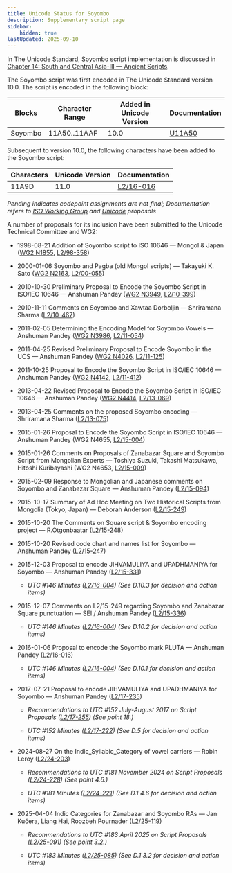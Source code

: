 ```yaml
---
title: Unicode Status for Soyombo
description: Supplementary script page
sidebar:
    hidden: true
lastUpdated: 2025-09-10
---
```


In The Unicode Standard, Soyombo script implementation is discussed in [Chapter 14: South and Central Asia-III — Ancient Scripts](https://www.unicode.org/versions/latest/core-spec/chapter-14/#G41941).

[comment]: # (end of intro)

[comment]: # (start of blocks)

The Soyombo script was first encoded in The Unicode Standard version 10.0. The script is encoded in the following block:

| Blocks | Character Range | Added in Unicode Version | Documentation |
| ------ | --------------- | ------------------------ | ------------- |
| Soyombo   |  11A50..11AAF  |  10.0  |  [U11A50](http://www.unicode.org/charts/PDF/U11A50.pdf)  |

[comment]: # (end of blocks)

[comment]: # (start of chars)

Subsequent to version 10.0, the following characters have been added to the Soyombo script:

| Characters  |  Unicode Version  |  Documentation  |
| ----------- | ----------------- | --------------- |
| 11A9D  |  11.0  | [L2/16-016](http://www.unicode.org/cgi-bin/GetMatchingDocs.pl?L2/16-016)  |

__Pending_ indicates codepoint assignments are not final; _Documentation_ refers to [ISO Working Group](https://www.unicode.org/wg2/) and [Unicode](http://www.unicode.org) proposals_

[comment]: # (end of chars)

[comment]: # (start of rest)

A number of proposals for its inclusion have been submitted to the Unicode Technical Committee and WG2:

- 1998-08-21 Addition of Soyombo script to ISO 10646 — Mongol &amp; Japan ([WG2 N1855](https://www.unicode.org/wg2/docs/n1855.pdf), [L2/98-358](http://www.unicode.org/L2/L1998/98358-n1855-soyombo.pdf))

- 2000-01-06 Soyombo and Pagba (old Mongol scripts) — Takayuki K. Sato ([WG2 N2163](https://www.unicode.org/wg2/docs/n2163.pdf), [L2/00-055](http://www.unicode.org/cgi-bin/GetMatchingDocs.pl?L2/00-055))

- 2010-10-30 Preliminary Proposal to Encode the Soyombo Script in ISO/IEC 10646 — Anshuman Pandey ([WG2 N3949](https://www.unicode.org/wg2/docs/n3949.pdf), [L2/10-399](http://www.unicode.org/cgi-bin/GetMatchingDocs.pl?L2/10-399))

- 2010-11-11 Comments on Soyombo and Xawtaa Dorboljin — Shriramana Sharma ([L2/10-467](http://www.unicode.org/cgi-bin/GetMatchingDocs.pl?L2/10-467))

- 2011-02-05 Determining the Encoding Model for Soyombo Vowels — Anshuman Pandey ([WG2 N3986](https://www.unicode.org/wg2/docs/n3986.pdf), [L2/11-054](http://www.unicode.org/cgi-bin/GetMatchingDocs.pl?L2/11-054))

- 2011-04-25 Revised Preliminary Proposal to Encode Soyombo in the UCS — Anshuman Pandey ([WG2 N4026](https://www.unicode.org/wg2/docs/n4026.pdf), [L2/11-125](http://www.unicode.org/cgi-bin/GetMatchingDocs.pl?L2/11-125))

- 2011-10-25 Proposal to Encode the Soyombo Script in ISO/IEC 10646 — Anshuman Pandey ([WG2 N4142](https://www.unicode.org/wg2/docs/n4142.pdf), [L2/11-412](http://www.unicode.org/cgi-bin/GetMatchingDocs.pl?L2/11-412))

- 2013-04-22 Revised Proposal to Encode the Soyombo Script in ISO/IEC 10646 — Anshuman Pandey ([WG2 N4414](https://www.unicode.org/wg2/docs/n4414.pdf), [L2/13-069](http://www.unicode.org/cgi-bin/GetMatchingDocs.pl?L2/13-069))

- 2013-04-25 Comments on the proposed Soyombo encoding — Shriramana Sharma ([L2/13-075](http://www.unicode.org/cgi-bin/GetMatchingDocs.pl?L2/13-075))

- 2015-01-26 Proposal to Encode the Soyombo Script in ISO/IEC 10646 — Anshuman Pandey (WG2 N4655, [L2/15-004](http://www.unicode.org/cgi-bin/GetMatchingDocs.pl?L2/15-004))

- 2015-01-26 Comments on Proposals of Zanabazar Square and Soyombo Script from Mongolian Experts — Toshiya Suzuki, Takashi Matsukawa, Hitoshi Kuribayashi    (WG2 N4653, [L2/15-009](http://www.unicode.org/cgi-bin/GetMatchingDocs.pl?L2/15-009))

- 2015-02-09 Response to Mongolian and Japanese comments on Soyombo and Zanabazar Square — Anshuman Pandey ([L2/15-094](http://www.unicode.org/cgi-bin/GetMatchingDocs.pl?L2/15-094))

- 2015-10-17 Summary of Ad Hoc Meeting on Two Historical Scripts from Mongolia (Tokyo, Japan) — Deborah Anderson ([L2/15-249](http://www.unicode.org/cgi-bin/GetMatchingDocs.pl?L2/15-249))

- 2015-10-20 The Comments on Square script &amp; Soyombo encoding project — R.Otgonbaatar ([L2/15-248](http://www.unicode.org/cgi-bin/GetMatchingDocs.pl?L2/15-248))

- 2015-10-20 Revised code chart and names list for Soyombo — Anshuman Pandey ([L2/15-247](http://www.unicode.org/cgi-bin/GetMatchingDocs.pl?L2/15-247))

- 2015-12-03 Proposal to encode JIHVAMULIYA and UPADHMANIYA for Soyombo — Anshuman Pandey ([L2/15-331](http://www.unicode.org/cgi-bin/GetMatchingDocs.pl?L2/15-331))

  - _UTC #146 Minutes ([L2/16-004](http://www.unicode.org/cgi-bin/GetMatchingDocs.pl?L2/16-004)) (See D.10.3 for decision and action items)_

- 2015-12-07 Comments on L2/15-249 regarding Soyombo and Zanabazar Square punctuation — SEI / Anshuman Pandey ([L2/15-336](http://www.unicode.org/cgi-bin/GetMatchingDocs.pl?L2/15-336))

  - _UTC #146 Minutes ([L2/16-004](http://www.unicode.org/cgi-bin/GetMatchingDocs.pl?L2/16-004)) (See D.10.2 for decision and action items)_

- 2016-01-06 Proposal to encode the Soyombo mark PLUTA — Anshuman Pandey ([L2/16-016](http://www.unicode.org/cgi-bin/GetMatchingDocs.pl?L2/16-016))

  - _UTC #146 Minutes ([L2/16-004](http://www.unicode.org/cgi-bin/GetMatchingDocs.pl?L2/16-004)) (See D.10.1 for decision and action items)_

- 2017-07-21 Proposal to encode JIHVAMULIYA and UPADHMANIYA for Soyombo — Anshuman Pandey ([L2/17-235](http://www.unicode.org/cgi-bin/GetMatchingDocs.pl?L2/17-235))

  - _Recommendations to UTC #152 July-August 2017 on Script Proposals ([L2/17-255](http://www.unicode.org/cgi-bin/GetMatchingDocs.pl?L2/17-255)) (See point 18.)_

  - _UTC #152 Minutes ([L2/17-222](http://www.unicode.org/L2/L2017/17222.htm)) (See D.5 for decision and action items)_

- 2024-08-27 On the Indic_Syllabic_Category of vowel carriers — Robin Leroy ([L2/24-203](http://www.unicode.org/cgi-bin/GetMatchingDocs.pl?L2/24-203))

  - _Recommendations to UTC #181 November 2024 on Script Proposals ([L2/24-228](http://www.unicode.org/cgi-bin/GetMatchingDocs.pl?L2/24-228)) (See point 4.6.)_

  - _UTC #181 Minutes ([L2/24-221](https://www.unicode.org/L2/L2024/24221.htm)) (See D.1 4.6 for decision and action items)_

- 2025-04-04 Indic Categories for Zanabazar and Soyombo RAs — Jan Kučera, Liang Hai, Roozbeh Pournader ([L2/25-119](http://www.unicode.org/cgi-bin/GetMatchingDocs.pl?L2/25-119))

  - _Recommendations to UTC #183 April 2025 on Script Proposals ([L2/25-091](http://www.unicode.org/cgi-bin/GetMatchingDocs.pl?L2/25-091)) (See point 3.2.)_

  - _UTC #183 Minutes ([L2/25-085](https://www.unicode.org/L2/L2025/25085.htm)) (See D.1 3.2 for decision and action items)_
